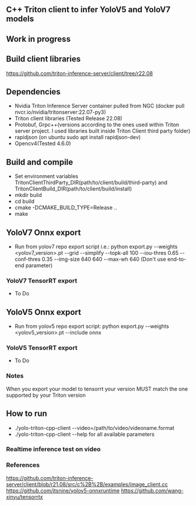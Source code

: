 ## C++ Triton client to infer YoloV5 and YoloV7 models 

## Work in progress

## Build client libraries
https://github.com/triton-inference-server/client/tree/r22.08


## Dependencies
* Nvidia Triton Inference Server container pulled from NGC (docker pull nvcr.io/nvidia/tritonserver:22.07-py3)
* Triton client libraries (Tested Release 22.08)
* Protobuf, Grpc++(versions according to the ones used within Triton server project. I used libraries built inside Triton Client third party folder)
* rapidjson (on ubuntu sudo apt install rapidjson-dev)
* Opencv4(Tested 4.6.0)



## Build and compile
* Set environment variables TritonClientThirdParty_DIR(path/to/client/build/third-party) and TritonClientBuild_DIR(path/to/client/build/install)
* mkdir build 
* cd build 
* cmake -DCMAKE_BUILD_TYPE=Release .. 
* make

## YoloV7 Onnx export
* Run from yolov7 repo export script i.e.: python export.py --weights <yolov7_version>.pt --grid  --simplify --topk-all 100 --iou-thres 0.65 --conf-thres 0.35 --img-size 640 640 --max-wh 640 (Don't use end-to-end parameter)

### YoloV7 TensorRT export
* To Do


## YoloV5 Onnx export
* Run from yolov5 repo export script:  python export.py  --weights <yolov5_version>.pt  --include onnx

### YoloV5 TensorRT export
* To Do

### Notes
When you export your model to tensorrt your version MUST match the one supported by your Triton version


## How to run
* ./yolo-triton-cpp-client  --video=/path/to/video/videoname.format
* ./yolo-triton-cpp-client  --help for all available parameters

### Realtime inference test on video


### References
https://github.com/triton-inference-server/client/blob/r21.08/src/c%2B%2B/examples/image_client.cc
https://github.com/itsnine/yolov5-onnxruntime
https://github.com/wang-xinyu/tensorrtx
